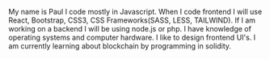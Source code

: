 My name is Paul I code mostly in Javascript. When I code frontend I will use React, Bootstrap, CSS3, CSS Frameworks(SASS, LESS, TAILWIND). If I am working on a backend I will be using node.js or php. I have knowledge of operating systems and computer hardware. I like to design frontend UI's. I am currently learning about blockchain by programming in solidity.  
 


